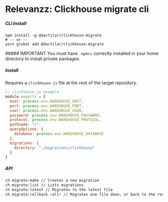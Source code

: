 # Relevanzz: Clickhouse migrate cli

##### CLI Install

```
npm install -g @dactilar/clickhouse-migrate
# -- or --
yarn global add @dactilar/clickhouse-migrate
```

##### IMPORTANT
You must have `.npmrc` correctly installed in your home directory to install private packages.


##### Install
Requires a `clickhouse.js` file at the root of the target repository.

```javascript
// clickhouse.js example
module.exports = {
  host: process.env.WAREHOUSE_HOST,
  port: process.env.WAREHOUSE_PORT,
  user: process.env.WAREHOUSE_USER,
  password: process.env.WAREHOUSE_PASSWORD,
  protocol: process.env.WAREHOUSE_PROTOCOL,
  pathname: "/",
  queryOptions: {
    database: process.env.WAREHOUSE_DATABASE
  },
  migrations: {
    directory: "./migrations/clickhouse"
  }
}
```

##### API
```bash
ch migrate:make // Creates a new migration
ch migrate:list // Lists migrations
ch migrate:latest // Migrates to the latest file
ch migrate:rollback <all> // Migrates one file down, or back to the root if command all is passed
```
